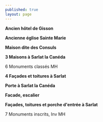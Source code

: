 ```yaml
---
published: true
layout: page
---
```


**Ancien hôtel de Gisson**

**Ancienne église Sainte Marie**

**Maison dite des Consuls**

**3 Maisons à Sarlat la Canéda**

6 Monuments classés MH

**4 Façades et toitures à Sarlat**

**Porte à Sarlat la Canéda**

**Facade, escalier**

**Façades, toitures et porche d'entrée à Sarlat**

7 Monuments inscrits, Inv MH